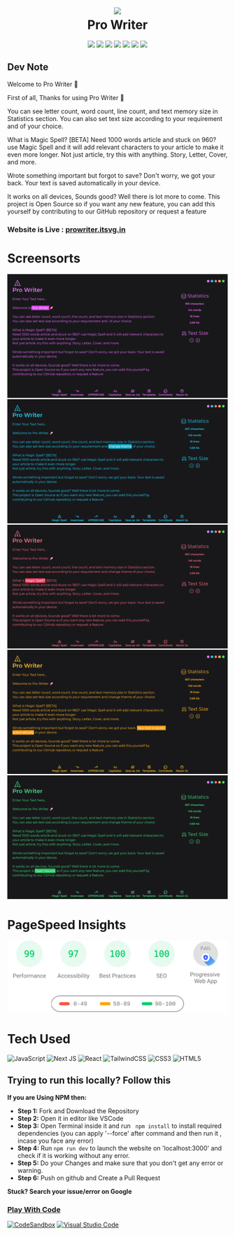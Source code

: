 <div align="center">
 <h1> <img src="https://prowriter.itsvg.in/logo.png" width="80px"><br/>Pro Writer</h1>
 <img src="https://img.shields.io/badge/Release-v.1.0.0-brightgreen?style=plastic"/>
 <img src="https://img.shields.io/badge/Code-Open%20Source-brightgreen?style=plastic"/>
 <img src="https://img.shields.io/npm/v/npm?style=plastic">
 <img src="https://img.shields.io/website?style=plastic&url=https%3A%2F%2Fprowriter.itsvg.in/"> 
 <img src="https://img.shields.io/snyk/vulnerabilities/github/VishwaGauravIn/pro-writer"/>
  <img src="https://img.shields.io/badge/License-GNU%20v3-brightgreen?style=plastic"/>
 <img src="https://img.shields.io/github/languages/code-size/VishwaGauravIn/pro-writer?logo=github&style=plastic">
</div>


## Dev Note

Welcome to Pro Writer 🚀

First of all, Thanks for using Pro Writer 💛

You can see letter count, word count, line count, and text memory size in Statistics section.
You can also set text size according to your requirement and  of your choice.

What is Magic Spell? [BETA]
Need 1000 words article and stuck on 960? use Magic Spell and it will add relevant characters to your article to make it even more longer.
Not just article, try this with anything. Story, Letter, Cover, and more.

Wrote something important but forgot to save? Don't worry, we got your back. Your text is saved automatically in your device.

It works on all devices, Sounds good? Well there is lot more to come. 
This project is Open Source so if you want any new feature, you can add this yourself by contributing to our GitHub repository or request a feature


### Website is Live : [prowriter.itsvg.in](https://prowriter.itsvg.in)

# Screensorts
   <img src="https://github.com/VishwaGauravIn/Images/blob/main/6.png?raw=true">
   <img src="https://github.com/VishwaGauravIn/Images/blob/main/4.png?raw=true">
   <img src="https://github.com/VishwaGauravIn/Images/blob/main/3.png?raw=true">
   <img src="https://github.com/VishwaGauravIn/Images/blob/main/2.png?raw=true">
   <img src="https://github.com/VishwaGauravIn/Images/blob/main/1.png?raw=true">
   
# PageSpeed Insights
<img src="https://raw.githubusercontent.com/VishwaGauravIn/Images/900d7c8ebd920e9151a578fa859a392c926905d3/pw_psi.svg">

# Tech Used
![JavaScript](https://img.shields.io/badge/javascript-%23323330.svg?style=for-the-badge&logo=javascript&logoColor=%23F7DF1E)
![Next JS](https://img.shields.io/badge/Next-black?style=for-the-badge&logo=next.js&logoColor=white)
![React](https://img.shields.io/badge/react-%2320232a.svg?style=for-the-badge&logo=react&logoColor=%2361DAFB)
![TailwindCSS](https://img.shields.io/badge/tailwindcss-%2338B2AC.svg?style=for-the-badge&logo=tailwind-css&logoColor=white)
![CSS3](https://img.shields.io/badge/css3-%231572B6.svg?style=for-the-badge&logo=css3&logoColor=white)
![HTML5](https://img.shields.io/badge/html5-%23E34F26.svg?style=for-the-badge&logo=html5&logoColor=white)
   
## Trying to run this locally? Follow this
**If you are Using NPM then:**
- **Step 1:** Fork and Download the Repository
- **Step 2:** Open it in editor like VSCode
- **Step 3:** Open Terminal inside it and run ``` npm install``` to install required dependencies (you can apply '--force' after command and then run it , incase you face any error)
- **Step 4:** Run ```npm run dev``` to launch the website on 'localhost:3000' and check if it is working without any error.
- **Step 5:** Do your Changes and make sure that you don't get any error or warning.
- **Step 6:** Push on github and Create a Pull Request 

**Stuck? Search your issue/error on Google** 

### [Play With Code](https://codesandbox.io/s/github/VishwaGauravIn/pro-writer) 
[![CodeSandbox](https://img.shields.io/badge/Codesandbox-040404?style=for-the-badge&logo=codesandbox&logoColor=DBDBDB)](https://codesandbox.io/s/github/VishwaGauravIn/tools-for-tech)
[![Visual Studio Code](https://img.shields.io/badge/Visual%20Studio%20Code-0078d7.svg?style=for-the-badge&logo=visual-studio-code&logoColor=white)](https://github.dev/VishwaGauravIn/pro-writer)
